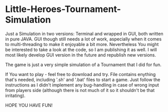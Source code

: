 # Little-Heroes-Tournament-Simulation
Just a Simulation in two versions: Terminal and wrapped in GUI, both written in pure JAVA. 
GUI though still needs a lot of work, aspecially when it comes to multi-threading to make it enjoyable a bit more. Nevertheless You might be interested to take a look at the code, so I am publishing it as well. I will most likely develop GUI version in the future and republish new versions.

The game is just a very simple simulation of a Tournament that I did for fun.

If You want to play - feel free to download and try. File contains enything that's needed, including '.sh' and '.bat' files to start a game. Just follow the instructions as I didn't implement any bug-handling in case of wrong input from players side (although there is not much of it so it shouldn't be that irritating).

HOPE YOU HAVE FUN!
